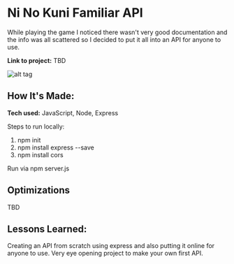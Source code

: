 # Ni No Kuni Familiar API
While playing the game I noticed there wasn't very good documentation and the info was all scattered so I decided to put it all into an API for anyone to use.

**Link to project:** TBD

![alt tag](https://static1.thegamerimages.com/wordpress/wp-content/uploads/2020/07/ni-no-kuni-oliver-drippy-mite.jpg)

## How It's Made:

**Tech used:**  JavaScript, Node, Express

Steps to run locally:
1. npm init
2. npm install express --save
3. npm install cors

Run via npm server.js
## Optimizations
TBD

## Lessons Learned:
Creating an API from scratch using express and also putting it online for anyone to use. Very eye opening project to make your own first API. 

